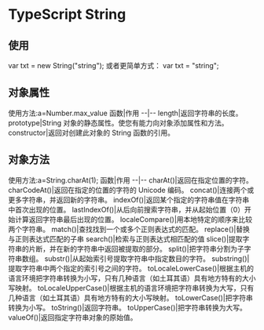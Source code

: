 # TypeScript String

## 使用
var txt = new String("string");
或者更简单方式：
var txt = "string";

## 对象属性
使用方法:a=Number.max_value
函数|作用
--|--
length|返回字符串的长度。
prototype|String 对象的静态属性。使您有能力向对象添加属性和方法。
constructor|返回对创建此对象的 String 函数的引用。

## 对象方法
使用方法:a=String.charAt(1);
函数|作用
--|--
charAt()|返回在指定位置的字符。
charCodeAt()|返回在指定的位置的字符的 Unicode 编码。
concat()|连接两个或更多字符串，并返回新的字符串。
indexOf()|返回某个指定的字符串值在字符串中首次出现的位置。
lastIndexOf()|从后向前搜索字符串，并从起始位置（0）开始计算返回字符串最后出现的位置。
localeCompare()|用本地特定的顺序来比较两个字符串。
match()|查找找到一个或多个正则表达式的匹配。
replace()|替换与正则表达式匹配的子串
search()|检索与正则表达式相匹配的值
slice()|提取字符串的片断，并在新的字符串中返回被提取的部分。
split()|把字符串分割为子字符串数组。
substr()|从起始索引号提取字符串中指定数目的字符。
substring()|提取字符串中两个指定的索引号之间的字符。
toLocaleLowerCase()|根据主机的语言环境把字符串转换为小写，只有几种语言（如土耳其语）具有地方特有的大小写映射。
toLocaleUpperCase()|根据主机的语言环境把字符串转换为大写，只有几种语言（如土耳其语）具有地方特有的大小写映射。
toLowerCase()|把字符串转换为小写。
toString()|返回字符串。
toUpperCase()|把字符串转换为大写。
valueOf()|返回指定字符串对象的原始值。